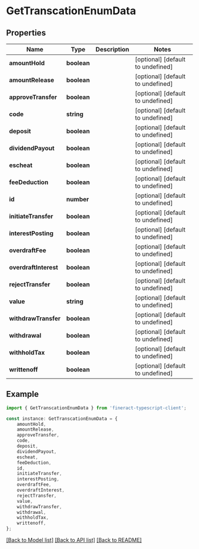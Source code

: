 # GetTranscationEnumData


## Properties

Name | Type | Description | Notes
------------ | ------------- | ------------- | -------------
**amountHold** | **boolean** |  | [optional] [default to undefined]
**amountRelease** | **boolean** |  | [optional] [default to undefined]
**approveTransfer** | **boolean** |  | [optional] [default to undefined]
**code** | **string** |  | [optional] [default to undefined]
**deposit** | **boolean** |  | [optional] [default to undefined]
**dividendPayout** | **boolean** |  | [optional] [default to undefined]
**escheat** | **boolean** |  | [optional] [default to undefined]
**feeDeduction** | **boolean** |  | [optional] [default to undefined]
**id** | **number** |  | [optional] [default to undefined]
**initiateTransfer** | **boolean** |  | [optional] [default to undefined]
**interestPosting** | **boolean** |  | [optional] [default to undefined]
**overdraftFee** | **boolean** |  | [optional] [default to undefined]
**overdraftInterest** | **boolean** |  | [optional] [default to undefined]
**rejectTransfer** | **boolean** |  | [optional] [default to undefined]
**value** | **string** |  | [optional] [default to undefined]
**withdrawTransfer** | **boolean** |  | [optional] [default to undefined]
**withdrawal** | **boolean** |  | [optional] [default to undefined]
**withholdTax** | **boolean** |  | [optional] [default to undefined]
**writtenoff** | **boolean** |  | [optional] [default to undefined]

## Example

```typescript
import { GetTranscationEnumData } from 'fineract-typescript-client';

const instance: GetTranscationEnumData = {
    amountHold,
    amountRelease,
    approveTransfer,
    code,
    deposit,
    dividendPayout,
    escheat,
    feeDeduction,
    id,
    initiateTransfer,
    interestPosting,
    overdraftFee,
    overdraftInterest,
    rejectTransfer,
    value,
    withdrawTransfer,
    withdrawal,
    withholdTax,
    writtenoff,
};
```

[[Back to Model list]](../README.md#documentation-for-models) [[Back to API list]](../README.md#documentation-for-api-endpoints) [[Back to README]](../README.md)
